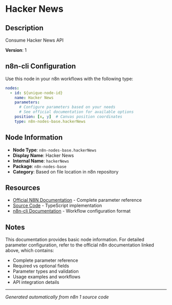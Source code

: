 # Hacker News

## Description

Consume Hacker News API

**Version**: 1

## n8n-cli Configuration

Use this node in your n8n workflows with the following type:

```yaml
nodes:
  - id: ${unique-node-id}
    name: Hacker News
    parameters:
      # Configure parameters based on your needs
      # See official documentation for available options
    position: [x, y]  # Canvas position coordinates
    type: n8n-nodes-base.hackerNews
```

## Node Information

- **Node Type**: `n8n-nodes-base.hackerNews`
- **Display Name**: Hacker News
- **Internal Name**: `hackerNews`
- **Package**: `n8n-nodes-base`
- **Category**: Based on file location in n8n repository

## Resources

- [Official N8N Documentation](https://docs.n8n.io/integrations/builtin/app-nodes/n8n-nodes-base.hackernews/) - Complete parameter reference
- [Source Code](https://github.com/n8n-io/n8n/blob/master/packages/nodes-base/nodes/HackerNews/HackerNews.node.ts) - TypeScript implementation
- [n8n-cli Documentation](https://github.com/edenreich/n8n-cli) - Workflow configuration format

## Notes

This documentation provides basic node information. For detailed parameter configuration, 
refer to the official n8n documentation linked above, which contains:

- Complete parameter reference
- Required vs optional fields
- Parameter types and validation
- Usage examples and workflows
- API integration details

---
*Generated automatically from n8n 1 source code*
